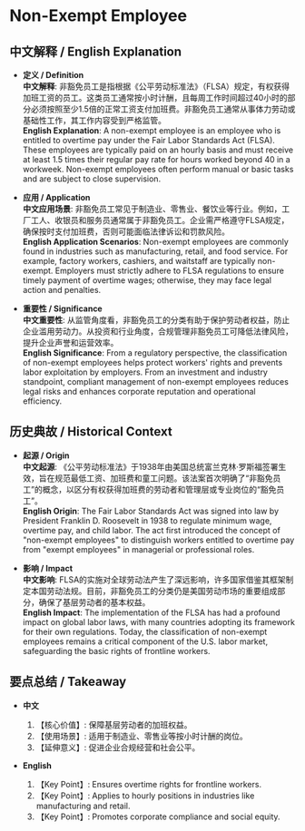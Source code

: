 # Non-Exempt Employee

## 中文解释 / English Explanation

* **定义 / Definition**  
  **中文解释**: 非豁免员工是指根据《公平劳动标准法》（FLSA）规定，有权获得加班工资的员工。这类员工通常按小时计酬，且每周工作时间超过40小时的部分必须按照至少1.5倍的正常工资支付加班费。非豁免员工通常从事体力劳动或基础性工作，其工作内容受到严格监管。  
  **English Explanation**: A non-exempt employee is an employee who is entitled to overtime pay under the Fair Labor Standards Act (FLSA). These employees are typically paid on an hourly basis and must receive at least 1.5 times their regular pay rate for hours worked beyond 40 in a workweek. Non-exempt employees often perform manual or basic tasks and are subject to close supervision.

* **应用 / Application**  
  **中文应用场景**: 非豁免员工常见于制造业、零售业、餐饮业等行业。例如，工厂工人、收银员和服务员通常属于非豁免员工。企业需严格遵守FLSA规定，确保按时支付加班费，否则可能面临法律诉讼和罚款风险。  
  **English Application Scenarios**: Non-exempt employees are commonly found in industries such as manufacturing, retail, and food service. For example, factory workers, cashiers, and waitstaff are typically non-exempt. Employers must strictly adhere to FLSA regulations to ensure timely payment of overtime wages; otherwise, they may face legal action and penalties.

* **重要性 / Significance**  
  **中文重要性**: 从监管角度看，非豁免员工的分类有助于保护劳动者权益，防止企业滥用劳动力。从投资和行业角度，合规管理非豁免员工可降低法律风险，提升企业声誉和运营效率。  
  **English Significance**: From a regulatory perspective, the classification of non-exempt employees helps protect workers' rights and prevents labor exploitation by employers. From an investment and industry standpoint, compliant management of non-exempt employees reduces legal risks and enhances corporate reputation and operational efficiency.

## 历史典故 / Historical Context

* **起源 / Origin**  
  **中文起源**: 《公平劳动标准法》于1938年由美国总统富兰克林·罗斯福签署生效，旨在规范最低工资、加班费和童工问题。该法案首次明确了“非豁免员工”的概念，以区分有权获得加班费的劳动者和管理层或专业岗位的“豁免员工”。  
  **English Origin**: The Fair Labor Standards Act was signed into law by President Franklin D. Roosevelt in 1938 to regulate minimum wage, overtime pay, and child labor. The act first introduced the concept of "non-exempt employees" to distinguish workers entitled to overtime pay from "exempt employees" in managerial or professional roles.

* **影响 / Impact**  
  **中文影响**: FLSA的实施对全球劳动法产生了深远影响，许多国家借鉴其框架制定本国劳动法规。目前，非豁免员工的分类仍是美国劳动市场的重要组成部分，确保了基层劳动者的基本权益。  
  **English Impact**: The implementation of the FLSA has had a profound impact on global labor laws, with many countries adopting its framework for their own regulations. Today, the classification of non-exempt employees remains a critical component of the U.S. labor market, safeguarding the basic rights of frontline workers.

## 要点总结 / Takeaway

* **中文**  
  1. 【核心价值】: 保障基层劳动者的加班权益。
  2. 【使用场景】: 适用于制造业、零售业等按小时计酬的岗位。
  3. 【延伸意义】: 促进企业合规经营和社会公平。

* **English**  
  1. 【Key Point】: Ensures overtime rights for frontline workers.
  2. 【Key Point】: Applies to hourly positions in industries like manufacturing and retail.
  3. 【Key Point】: Promotes corporate compliance and social equity.